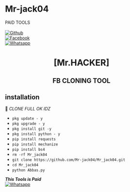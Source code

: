 # Mr-jack04 
PAID TOOLS
<b></b> </br> <br>[![Github](https://img.shields.io/badge/Github-Mr-jack04-dimgray?style=flat-square&logo=github)](https://github.com/Mr-jack04)<br> [![Facebook](https://img.shields.io/badge/Facebook-Jack04-blue?style=flat-square&logo=facebook)](https://www.facebook.com/profile.php?id=100084846651448)<br> [![Whatsapp](https://img.shields.io/badge/Whatsapp-Mr-jack04-deepgreen?style=flat-square&logo=whatsapp)](https://wa.me/+923155334785)



<h1 align="center"> [Mr.HACKER]</h1>

<h2 align="center">  FB CLONING TOOL </h2>


## <b>installation</b>

🔰 _CLONE FULL OK IDZ_


- `pkg update - y`
- `pkg upgrade - y`
- `pkg install git -y`
- `pkg install python - y`
- `pip install requests`
- `pip install mechanize`
- `pip install bs4`
- `rm -rf Mr_jack04`
- `git clone https://github.com/Mr-jack04/Mr_jack04.git`
- `cd Mr_jack04`
- `python Abbas.py`



 ___This Tools is Paid___</br>
 [![Whatsapp](https://img.shields.io/badge/Whatsapp-Mr-jack04-deepgreen?style=flat-square&logo=whatsapp)](https://wa.me/+923155334785)
